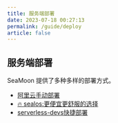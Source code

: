 ```yaml
---
title: 服务端部署
date: 2023-07-18 00:27:13
permalink: /guide/deploy
article: false
---
```


## 服务端部署
SeaMoon 提供了多种多样的部署方式。

+ [阿里云手动部署](https://seamoon.dvkunion.cn/guide/deploy/aliyun/)
+ [🔥 sealos:更便宜更舒服的选择](https://seamoon.dvkunion.cn/guide/deploy/sealos/)
+ [serverless-devs快捷部署](https://seamoon.dvkunion.cn/guide/deploy/serverlessDevs/)
